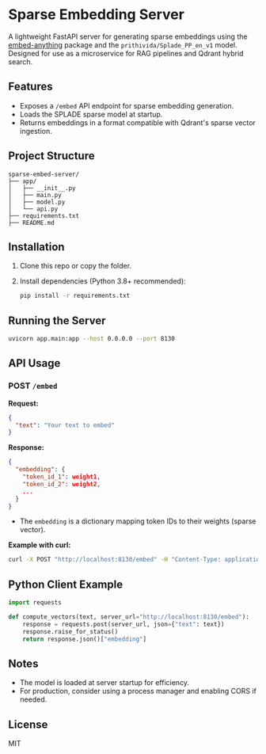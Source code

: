 # Sparse Embedding Server

A lightweight FastAPI server for generating sparse embeddings using the [embed-anything](https://github.com/prithivida/embed-anything) package and the `prithivida/Splade_PP_en_v1` model. Designed for use as a microservice for RAG pipelines and Qdrant hybrid search.

## Features

- Exposes a `/embed` API endpoint for sparse embedding generation.
- Loads the SPLADE sparse model at startup.
- Returns embeddings in a format compatible with Qdrant's sparse vector ingestion.

## Project Structure

```
sparse-embed-server/
├── app/
│   ├── __init__.py
│   ├── main.py
│   ├── model.py
│   └── api.py
├── requirements.txt
├── README.md
```

## Installation

1. Clone this repo or copy the folder.
2. Install dependencies (Python 3.8+ recommended):

   ```bash
   pip install -r requirements.txt
   ```

## Running the Server

```bash
uvicorn app.main:app --host 0.0.0.0 --port 8130
```

## API Usage

### POST `/embed`

**Request:**
```json
{
  "text": "Your text to embed"
}
```

**Response:**
```json
{
  "embedding": {
    "token_id_1": weight1,
    "token_id_2": weight2,
    ...
  }
}
```

- The `embedding` is a dictionary mapping token IDs to their weights (sparse vector).

**Example with curl:**
```bash
curl -X POST "http://localhost:8130/embed" -H "Content-Type: application/json" -d '{"text": "hello world"}'
```

## Python Client Example

```python
import requests

def compute_vectors(text, server_url="http://localhost:8130/embed"):
    response = requests.post(server_url, json={"text": text})
    response.raise_for_status()
    return response.json()["embedding"]
```

## Notes

- The model is loaded at server startup for efficiency.
- For production, consider using a process manager and enabling CORS if needed.

## License

MIT
